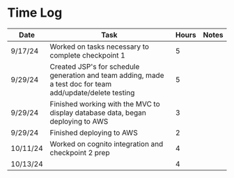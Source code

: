 # Time Log

| Date     | Task                                                                                                      | Hours | Notes|
|----------|-----------------------------------------------------------------------------------------------------------|-------|------|
| 9/17/24  | Worked on tasks necessary to complete checkpoint 1                                                        | 5     | |
| 9/29/24  | Created JSP's for schedule generation and team adding, made a test doc for team add/update/delete testing | 5     | |
| 9/29/24  | Finished working with the MVC to display database data, began deploying to AWS                            | 3     | |
| 9/29/24  | Finished deploying to AWS                                                                                 | 2     | |
| 10/11/24 | Worked on cognito integration and checkpoint 2 prep                                                       | 4     | |
| 10/13/24 |                                                       | 4     | |